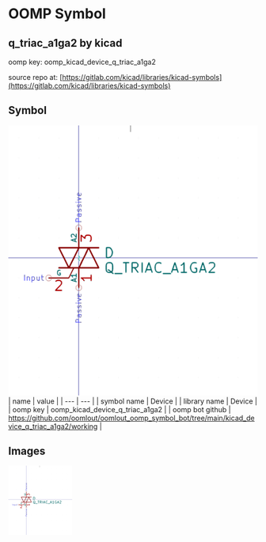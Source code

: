 # OOMP Symbol  
## q_triac_a1ga2  by kicad  
  
oomp key: oomp_kicad_device_q_triac_a1ga2  
  
source repo at: [https://gitlab.com/kicad/libraries/kicad-symbols](https://gitlab.com/kicad/libraries/kicad-symbols)  
## Symbol  
  
[![working.png](working_600.png)](working.png)  
| name | value | 
| --- | --- | 
| symbol name | Device | 
| library name | Device | 
| oomp key | oomp_kicad_device_q_triac_a1ga2 | 
| oomp bot github | https://github.com/oomlout/oomlout_oomp_symbol_bot/tree/main/kicad_device_q_triac_a1ga2/working | 
## Images  
  
[![working.png](working_140.png)](working.png)  
